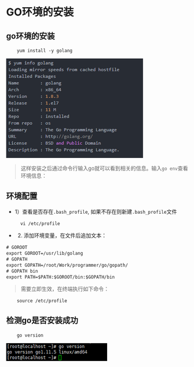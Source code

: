 # GO环境的安装

## go环境的安装

        yum install -y golang

![](img/golang/1.png)

>这样安装之后通过命令行输入go就可以看到相关的信息。输入`go env`查看环境信息：

## 环境配置

- 1）查看是否存在`.bash_profile`, 如果不存在则新建`.bash_profile`文件

        vi /etc/profile

- 2) 添加环境变量，在文件后追加文本：

```
# GOROOT
export GOROOT=/usr/lib/golang
# GOPATH
export GOPATH=/root/Work/programmer/go/gopath/
# GOPATH bin
export PATH=$PATH:$GOROOT/bin:$GOPATH/bin

```

> 需要立即生效，在终端执行如下命令：

        source /etc/profile


## 检测go是否安装成功

        go version

![](img/golang/2.png)






